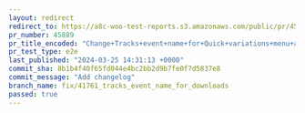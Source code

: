```yaml
---
layout: redirect
redirect_to: https://a8c-woo-test-reports.s3.amazonaws.com/public/pr/45889/e2e/index.html
pr_number: 45889
pr_title_encoded: "Change+Tracks+event+name+for+Quick+variations+menu+action"
pr_test_type: e2e
last_published: "2024-03-25 14:31:13 +0000"
commit_sha: 8b1b4f40f65fd044e4bc2bb2d9b7fe0f7d5837e8
commit_message: "Add changelog"
branch_name: fix/41761_tracks_event_name_for_downloads
passed: true
---
```

